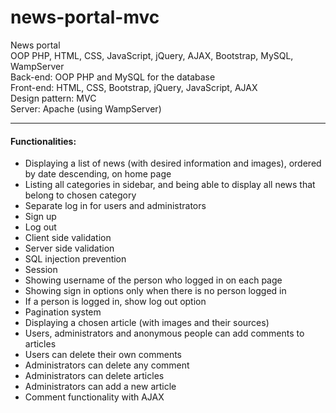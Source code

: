 # news-portal-mvc
News portal\
OOP PHP, HTML, CSS, JavaScript, jQuery, AJAX, Bootstrap, MySQL, WampServer\
Back-end: OOP PHP and MySQL for the database\
Front-end: HTML, CSS, Bootstrap, jQuery, JavaScript, AJAX\
Design pattern: MVC\
Server: Apache (using WampServer)
***
#### Functionalities:
* Displaying a list of news (with desired information and images), ordered by date descending, on home page
* Listing all categories in sidebar, and being able to display all news that belong to chosen category
* Separate log in for users and administrators
* Sign up
* Log out
* Client side validation
* Server side validation
* SQL injection prevention
* Session
* Showing username of the person who logged in on each page
* Showing sign in options only when there is no person logged in
* If a person is logged in, show log out option
* Pagination system
* Displaying a chosen article (with images and their sources)
* Users, administrators and anonymous people can add comments to articles
* Users can delete their own comments
* Administrators can delete any comment
* Administrators can delete articles
* Administrators can add a new article
* Comment functionality with AJAX
